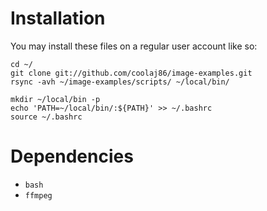 Installation
====

You may install these files on a regular user account like so:

    cd ~/
    git clone git://github.com/coolaj86/image-examples.git
    rsync -avh ~/image-examples/scripts/ ~/local/bin/

    mkdir ~/local/bin -p
    echo 'PATH=~/local/bin/:${PATH}' >> ~/.bashrc
    source ~/.bashrc

Dependencies
====

  * `bash`
  * `ffmpeg`
